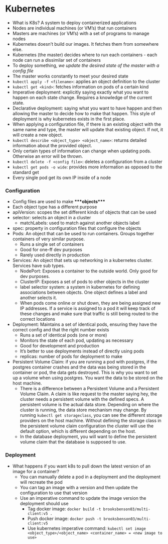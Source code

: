 # Kubernetes

- What is K8s? A system to deploy containerized applications
- Nodes are individual machines (or VM’s) that run containers
- Masters are machines (or VM’s) with a set of programs to manage nodes
- Kubernetes doesn’t build our images. It fetches them from somewhere else.
- Kubernetes (the master) decides where to run each containers - each node can run a dissimilar set of containers
- To deploy something, _we update the desired state of the master with a config file_
- The master works constantly to meet your desired state
- `kubectl apply -f <filename>`: applies an object definition to the cluster
- `kubectl get <kind>`: fetches information on pods of a certain kind
- Imperative deployment: explicitly saying exactly what you want to happen on each state change. Requires a knowledge of the current state.
- Declarative deployment: saying what you want to have happen and then allowing the master to decide how to make that happen. This style of deployment is why kubernetes exists in the first place.
- When applying a configuration file, if there is an existing object with the same name and type, the master will update that existing object. If not, it will create a new object.
- `kubectl describe <object_type> <object_name>`: returns detailed information about the provided object.
- Only certain types of information can change when updating pods. Otherwise an error will be thrown.
- `kubectl delete -f <config file>`: deletes a configuration from a cluster
- `kubectl get pods -o wide`: provides more information as opposed to the standard get
- Every single pod get its own IP inside of a node

### Configuration

- Config files are used to make **\*\*\***objects**\*\*\***
- Each object type has a different purpose
- apiVersion: scopes the set different kinds of objects that can be used
- selector: selects an object in a cluster
  - matchLabels: used to match against another objects label
- spec: property in configuration files that configure the objects
- Pods: An object that can be used to run containers. Groups together containers of very similar purpose.
  - Runs a single set of containers
  - Good for one-ff dev purposes
  - Rarely used directly in production
- Services: An object that sets up networking in a kubernetes cluster. Services have sub types.
  - NodePort: Exposes a container to the outside world. Only good for dev purposes.
  - ClusterIP: Exposes a set of pods to other objects in the cluster
  - label selector system: a system in kubernetes for defining associations between objects. One object defines a label and another selects it.
  - When pods come online or shut down, they are being assigned new IP addresses. If a service is assigned to a pod it will keep track of these changes and make sure that traffic is still being routed to the correct locations
- Deployment: Maintains a set of identical pods, ensuring they have the correct config and that the right number exists
  - Runs a set of identical pods (one or more)
  - Monitors the state of each pod, updating as necessary
  - Good for development and production
  - It’s better to use deployments instead of directly using pods
  - replicas: number of pods for deployment to make
- Persistent Volume Claim: if you are running a pod with postgres, if the postgres container crashes and the data was being stored in the container or pod, the data gets destroyed. This is why you want to set up a volume when using postgres. You want the data to be stored on the host machine.
  - There is a difference between a Persistent Volume and a Persistent Volume Claim. A claim is like request to the master saying hey, the cluster needs a persistent volume with the defined specs. A persistent volume is the actual data store. Depending on where the cluster is running, the data store mechanism may change. By running `kubectl get storageclass`, you can see the different storage providers on the host machine. Without defining the storage class in the persistent volume claim configuration the cluster will use the default option, which is different depending on the host.
  - In the database deployment, you will want to define the persistent volume claim that the database is supposed to use.

### Deployment

- What happens if you want k8s to pull down the latest version of an image for a container?
  - You can manually delete a pod in a deployment and the deployment will recreate the pod
  - You can tag an image with a version and then update the configuration to use that version
  - Use an imperative command to update the image version the deployment should use
    - Tag docker image: `docker build -t brooksbenson03/multi-client:v5 .`
    - Push docker image: `docker push -t brooksbenson03/multi-client:v5`
    - Use kubernetes imperative command: `kubectl set image <object_type>/<object_name> <container_name> = <new image to use>`
